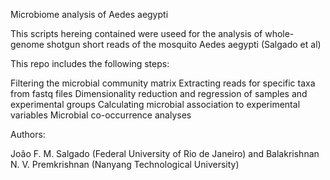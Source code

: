 Microbiome analysis of Aedes aegypti 

This scripts hereing contained were useed for the analysis of whole-genome shotgun short reads of the mosquito Aedes aegypti (Salgado et al)

This repo includes the following steps:

Filtering the microbial community matrix
Extracting reads for specific taxa from fastq files
Dimensionality reduction and regression of samples and experimental groups
Calculating microbial association to experimental variables
Microbial co-occurrence analyses

Authors:

João F. M. Salgado (Federal University of Rio de Janeiro) and Balakrishnan N. V. Premkrishnan (Nanyang Technological University)





